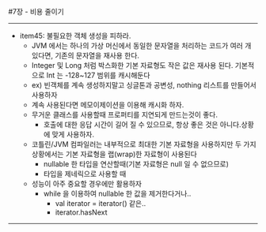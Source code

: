 #7장 - 비용 줄이기

---
- item45: 불필요한 객체 생성을 피하라.
  - JVM 에서는 하나의 가상 머신에서 동일한 문자열을 처리하는 코드가 여러 개 있다면, 기존의 문자열을 재사용 한다. 
  - Integer 및 Long 처럼 박스화한 기본 자료형도 작은 값은 재사용 된다. 기본적으로 Int 는 -128~127 범위를 캐시해둔다
  - ex) 빈객체를 계속 생성하지말고 싱글톤과 공변성, nothing 리스트를 만들어서 사용하자
  - 계속 사용된다면 메모이제이션을 이용해 캐시화 하자.
  - 무거운 클래스를 사용할때 프로퍼티를 지연되게 만드는것이 좋다.
    - 호출에 대한 응답 시간이 길어 질 수 있으므로, 항상 좋은 것은 아니다.상황에 맞게 사용하자.
  - 코틀린/JVM 컴파일러는 내부적으로 최대한 기본 자료형을 사용하지만 두 가지 상황에서는 기본 자료형을 랩(wrap)한 자료형이 사용된다
    - nullable 한 타입을 연산할때(기본 자료형은 null 일 수 없으므로)
    - 타입을 제네릭으로 사용할 때
  - 성능이 아주 중요할 경우에만 활용하자
    - while 을 이용하여 nullable 한 값을 제거한다거나..
      - val iterator = iterator() 같은..
      - iterator.hasNext


---


